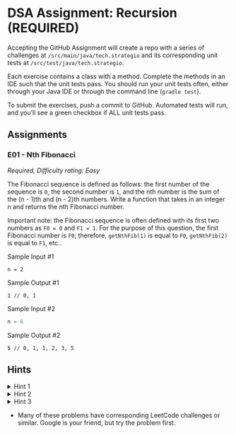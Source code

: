 # DSA Assignment: Recursion (REQUIRED)

Accepting the GitHub Assignment will create a repo with a series of challenges at `/src/main/java/tech.strategio` and its corresponding unit tests at `/src/test/java/tech.strategio`.

Each exercise contains a class with a method. Complete the methods in an IDE such that the unit tests pass. You should run your unit tests often, either through your Java IDE or through the command line (`gradle test`).

To submit the exercises, push a commit to GitHub. Automated tests will run, and you’ll see a green checkbox if ALL unit tests pass.

## Assignments

### E01 - Nth Fibonacci

*Required, Difficulty rating: Easy*

The Fibonacci sequence is defined as follows: the first number of the sequence is `0`, the second number is `1`, and the nth number is the sum of the (n - 1)th and (n - 2)th numbers. Write a function that takes in an integer n and returns the nth Fibonacci number.

Important note: the Fibonacci sequence is often defined with its first two numbers as `F0 = 0` and `F1 = 1`. For the purpose of this question, the first Fibonacci number is `F0`; therefore, `getNthFib(1)` is equal to `F0`, `getNthFib(2)` is equal to `F1`, etc..

Sample Input #1
```
n = 2
```

Sample Output #1
```
1 // 0, 1
```

Sample Input #2
```a
n = 6
```

Sample Output #2
```
5 // 0, 1, 1, 2, 3, 5
```


## Hints

<details>
  <summary>Hint 1</summary>

The formula to generate the nth Fibonacci number can be written as follows: F(n) = F(n - 1) + F(n - 2). Think of the case(s) for which this formula doesn't apply (the base  case(s)) and try to implement a simple recursive algorithm to find the nth Fibonacci number with this formula.
</details>

<details>
  <summary>Hint 2</summary>

What are the runtime implications of solving this problem as is described in Hint #1? Can you use memoization (caching) to improve the performance of your algorithm?
</details>

<details>
  <summary>Hint 3</summary>

Following the suggestion in Hint #1, try traversing the input array and updating the three largest numbers if necessary by shifting them accordingly.
</details>

- Many of these problems have corresponding LeetCode challenges or similar. Google is your friend, but try the problem first.